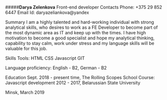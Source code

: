 #####**Darya Zelenkova**
Front-end developer
Contacts
Phone: +375 29 852 6447
Email Id: daryazeliankova@yandex

Summary
I am a highly talented and hard-working individual with strong analytical skills, who desires to work as a FE Developer to become part of the most dynamic area as IT and keep up with the times. I have high motivation to become a good specialist and hope my analytical thinking, capability to stay calm, work under stress and my language skills will be valuable for this job.

Skills
Tools:
HTML
CSS
Javascript
GIT


Language proficiency: English - B2, German - B2

Education
Sept. 2018 - present time, The Rolling Scopes School
Course: Javascript development
2012 - 2017, Belarussian State  University


Minsk, March 2019
